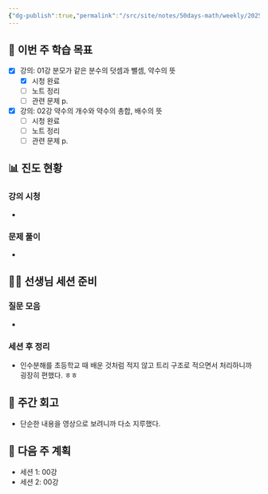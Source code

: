 ```yaml
---
{"dg-publish":true,"permalink":"/src/site/notes/50days-math/weekly/2025-08-w32/","noteIcon":""}
---
```




## 📅 이번 주 학습 목표
<!-- 최소 2개 강의 -->
- [x] 강의:   01강 분모가 같은 분수의 덧셈과 뺄셈, 약수의 뜻
  - [x] 시청 완료 
  - [ ] 노트 정리
  - [ ] 관련 문제 p.
- [x] 강의: 02강 약수의 개수와 약수의 총합, 배수의 뜻 
  - [ ] 시청 완료
  - [ ] 노트 정리
  - [ ] 관련 문제 p.

## 📊 진도 현황
### 강의 시청
- 

### 문제 풀이
- 

## 👩‍🏫 선생님 세션 준비
### 질문 모음
<!-- 이번 주 질문할 문제들 링크 -->
- 

### 세션 후 정리
<!-- 선생님 세션 후 핵심 내용 -->
- 인수분해를 초등학교 때 배운 것처럼 적지 않고 트리 구조로 적으면서 처리하니까 굉장히 편했다. ㅎㅎ

## 📝 주간 회고
- 단순한 내용을 영상으로 보려니까 다소 지루했다. 

## 📅 다음 주 계획
- 세션 1: 00강
- 세션 2: 00강